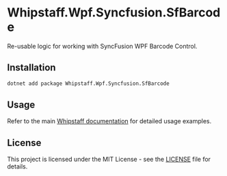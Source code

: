 # Whipstaff.Wpf.Syncfusion.SfBarcode

Re-usable logic for working with SyncFusion WPF Barcode Control.

## Installation

```bash
dotnet add package Whipstaff.Wpf.Syncfusion.SfBarcode
```

## Usage

Refer to the main [Whipstaff documentation](https://github.com/dpvreony/whipstaff) for detailed usage examples.

## License

This project is licensed under the MIT License - see the [LICENSE](https://github.com/dpvreony/whipstaff/blob/main/LICENSE) file for details.
